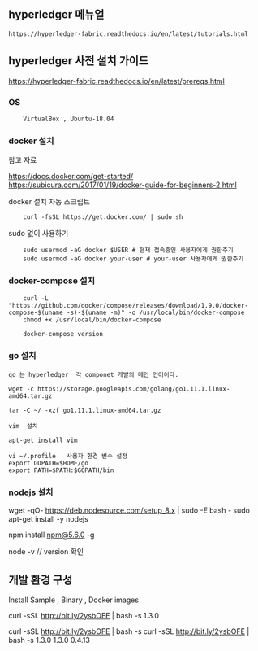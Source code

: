 
## hyperledger 메뉴얼

    https://hyperledger-fabric.readthedocs.io/en/latest/tutorials.html

## hyperledger 사전 설치 가이드

   https://hyperledger-fabric.readthedocs.io/en/latest/prereqs.html

   ### OS
        
        VirtualBox , Ubuntu-18.04 
          
   ### docker 설치
   
   참고 자료
   
   https://docs.docker.com/get-started/
   https://subicura.com/2017/01/19/docker-guide-for-beginners-2.html
   
    
   docker 설치 자동 스크립트
        
        curl -fsSL https://get.docker.com/ | sudo sh
        
   sudo 없이 사용하기 
       
        sudo usermod -aG docker $USER # 현재 접속중인 사용자에게 권한주기
        sudo usermod -aG docker your-user # your-user 사용자에게 권한주기
        
        
   ### docker-compose 설치
   
        curl -L "https://github.com/docker/compose/releases/download/1.9.0/docker-compose-$(uname -s)-$(uname -m)" -o /usr/local/bin/docker-compose
        chmod +x /usr/local/bin/docker-compose
   
        docker-compose version
        
   ### go 설치
    go 는 hyperledger  각 componet 개발의 메인 언어이다.
    
    wget -c https://storage.googleapis.com/golang/go1.11.1.linux-amd64.tar.gz
    
    tar -C ~/ -xzf go1.11.1.linux-amd64.tar.gz
    
    vim  설치
    
    apt-get install vim
    
    vi ~/.profile   사용자 환경 변수 설정
    export GOPATH=$HOME/go
    export PATH=$PATH:$GOPATH/bin
     
     
   ### nodejs 설치
   
   wget -qO- https://deb.nodesource.com/setup_8.x | sudo -E bash -
   sudo apt-get install -y nodejs
   
   npm install npm@5.6.0 -g
   
   node -v   // version 확인
   
## 개발 환경 구성

  Install Sample , Binary , Docker images
  
  curl -sSL http://bit.ly/2ysbOFE | bash -s 1.3.0
   
  curl -sSL http://bit.ly/2ysbOFE | bash -s <fabric> <fabric-ca> <thirdparty>
  curl -sSL http://bit.ly/2ysbOFE | bash -s 1.3.0 1.3.0 0.4.13
   
   
   
        
   
